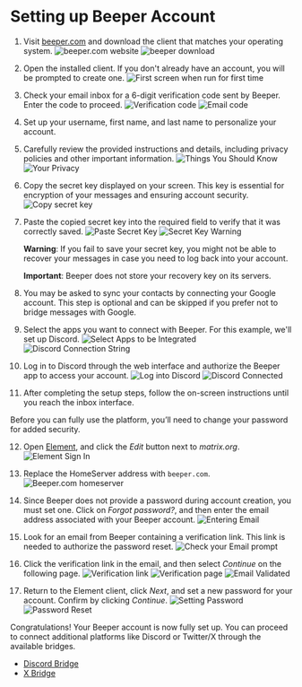 # Setting up Beeper Account

1. Visit [beeper.com](https://beeper.com) and download the client that matches your operating system.
    ![beeper.com website](assets/1-beeper.com.webp)
    ![beeper download](assets/1-download-beeper.webp)

2. Open the installed client. If you don't already have an account, you will be prompted to create one.
    ![First screen when run for first time](assets/2-beeper-first-screen.webp)

3. Check your email inbox for a 6-digit verification code sent by Beeper. Enter the code to proceed.
    ![Verification code](assets/3-verifyCode.webp)
    ![Email code](assets/3-emailCode.webp)

4. Set up your username, first name, and last name to personalize your account.

5. Carefully review the provided instructions and details, including privacy policies and other important information.
    ![Things You Should Know](assets/5-thingsYouShouldKnow.webp)
    ![Your Privacy](assets/5-yourPrivacy.webp)

6. Copy the secret key displayed on your screen. This key is essential for encryption of your messages and ensuring account security.
    ![Copy secret key](assets/6-copySecretKey.webp)

7. Paste the copied secret key into the required field to verify that it was correctly saved.
    ![Paste Secret Key](assets/7-pasteSecretKey.webp)
    ![Secret Key Warning](assets/7-warning.webp)

    **Warning**: If you fail to save your secret key, you might not be able to recover your messages in case you need to log back into your account.

    **Important**: Beeper does not store your recovery key on its servers.

8. You may be asked to sync your contacts by connecting your Google account. This step is optional and can be skipped if you prefer not to bridge messages with Google.

9. Select the apps you want to connect with Beeper. For this example, we'll set up Discord.
    ![Select Apps to be Integrated](assets/9-selectApps.webp)
    ![Discord Connection String](assets/9-connectDiscord.webp)

10. Log in to Discord through the web interface and authorize the Beeper app to access your account.
    ![Log into Discord](assets/10-logInDiscord.webp)
    ![Discord Connected](assets/10-connected.webp)

11. After completing the setup steps, follow the on-screen instructions until you reach the inbox interface.

Before you can fully use the platform, you’ll need to change your password for added security.

12. Open [Element](https://app.element.io/#/login), and click the *Edit* button next to *matrix.org*.
    ![Element Sign In](assets/12-elementSignIn.webp)

13. Replace the HomeServer address with `beeper.com`.
    ![Beeper.com homeserver](assets/13-settingBeeperHomeServer.webp)

14. Since Beeper does not provide a password during account creation, you must set one. Click on *Forgot password?*, and then enter the email address associated with your Beeper account.
    ![Entering Email](assets/14-enteringEmail.webp)

15. Look for an email from Beeper containing a verification link. This link is needed to authorize the password reset.
    ![Check your Email prompt](assets/15-checkEmailPrompt.webp)

16. Click the verification link in the email, and then select *Continue* on the following page.
    ![Verification link](assets/16-verifyLink.webp)
    ![Verification page](assets/16-verificationPage.webp)
    ![Email Validated](assets/16-emailValidated.webp)

17. Return to the Element client, click *Next*, and set a new password for your account. Confirm by clicking *Continue*.
    ![Setting Password](assets/17-settingPassword.webp)
    ![Password Reset](assets/17-pásswordReset.webp)

Congratulations! Your Beeper account is now fully set up. You can proceed to connect additional platforms like Discord or Twitter/X through the available bridges.

- [Discord Bridge](discord.md)
- [X Bridge](twitter.md)

